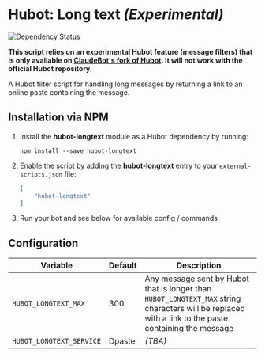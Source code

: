 # Hubot: Long text _(Experimental)_

[![Dependency Status](https://david-dm.org/ClaudeBot/hubot-longtext.svg?style=flat-square)](https://david-dm.org/ClaudeBot/hubot-longtext)

__This script relies on an experimental Hubot feature (message filters) that is only available on [ClaudeBot's fork of Hubot](//github.com/ClaudeBot/hubot). It will not work with the official Hubot repository.__

A Hubot filter script for handling long messages by returning a link to an online paste containing the message.


## Installation via NPM

1. Install the __hubot-longtext__ module as a Hubot dependency by running:

    ```
    npm install --save hubot-longtext
    ```

2. Enable the script by adding the __hubot-longtext__ entry to your `external-scripts.json` file:

    ```json
    [
        "hubot-longtext"
    ]
    ```

3. Run your bot and see below for available config / commands


## Configuration

Variable | Default | Description
--- | --- | ---
`HUBOT_LONGTEXT_MAX` | 300 | Any message sent by Hubot that is longer than `HUBOT_LONGTEXT_MAX` string characters will be replaced with a link to the paste containing the message
`HUBOT_LONGTEXT_SERVICE` | Dpaste | _(TBA)_
